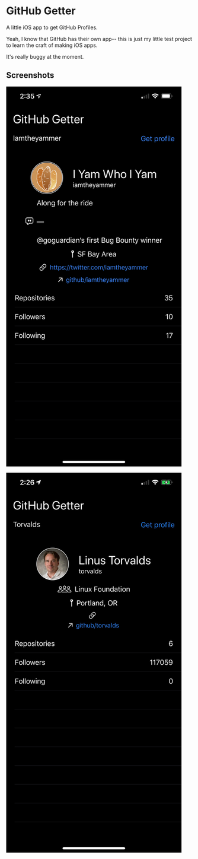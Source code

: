 # GitHub Getter

A little iOS app to get GitHub Profiles.

Yeah, I know that GitHub has their own app-- this is just my little test project to learn the craft of making iOS apps.

It's really buggy at the moment.

## Screenshots

![iamtheyammer](img/screenshots/iamtheyammer.jpeg)

![torvalds](img/screenshots/torvalds.jpeg)
